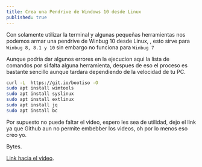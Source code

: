 ```yaml
---
title: Crea una Pendrive de Windows 10 desde Linux
published: true
---
```


Con solamente utilizar la terminal y algunas pequeñas herramientas nos podemos armar una
pendrive de Winbug 10 desde Linux, , esto sirve para `Winbug 8, 8.1 y 10` sin embargo
no funciona para `Winbug 7`

  Aunque podria dar algunos errores en la ejecucion aqui la lista de comandos por si falta
alguna herramienta, despues de eso el proceso es bastante sencillo aunque tardara dependiendo
de la velocidad de tu PC.

```bash
curl -L  https://git.io/bootiso -O
sudo apt install wimtools
sudo apt install syslinux
sudo apt install extlinux
sudo apt install jq
sudo apt install bc

```
 Por supuesto no puede faltar el video, espero les sea de utilidad, dejo el link ya que
Github aun no permite embebber los videos, oh por lo menos eso creo yo.

Bytes.

[Link hacia el video](https://www.youtube.com/watch?v=yXm-JovCWHk&t=210s).
